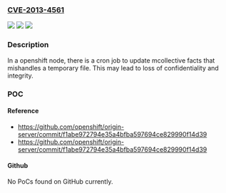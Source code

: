 ### [CVE-2013-4561](https://cve.mitre.org/cgi-bin/cvename.cgi?name=CVE-2013-4561)
![](https://img.shields.io/static/v1?label=Product&message=openshift-origin-msg-node-mcollective&color=blue)
![](https://img.shields.io/static/v1?label=Version&message=%3D%20openshift-origin-msg-node-mcollective%20%20as%20shipped%20with%20Red%20Hat%20OpenShift%20Online%20and%20OpenShift%20Enterprise%201.x.%20&color=brighgreen)
![](https://img.shields.io/static/v1?label=Vulnerability&message=CWE-377&color=brighgreen)

### Description

In a openshift node, there is a cron job to update mcollective facts that mishandles a temporary file. This may lead to loss of confidentiality and integrity.

### POC

#### Reference
- https://github.com/openshift/origin-server/commit/f1abe972794e35a4bfba597694ce829990f14d39
- https://github.com/openshift/origin-server/commit/f1abe972794e35a4bfba597694ce829990f14d39

#### Github
No PoCs found on GitHub currently.

